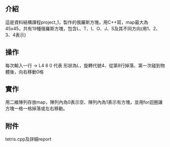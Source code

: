 ## 介紹 
這是資料結構課程project_1，製作的俄羅斯方塊，用C++寫，map最大為45x45，共有19種俄羅斯方塊，包含L、T、I、O、J、S及其不同方向(用1、2、3、4表示)
## 操作
每次輸入一行 -> L4 8 0 代表 形狀為L，旋轉代號4、從第8行掉落、第一次碰到物體後，向右移動0格
## 實作 
用二維陣列存放map，陣列內為0表示空、陣列內為1表示有方塊，並用for迴圈讓方塊一格一格掉落或左右移動。<p>
## 附件
  tetris.cpp及詳細report
